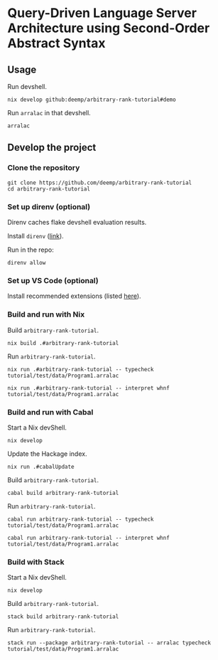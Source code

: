 # Query-Driven Language Server Architecture using Second-Order Abstract Syntax

## Usage

Run devshell.

```console
nix develop github:deemp/arbitrary-rank-tutorial#demo
```

Run `arralac` in that devshell.

```console
arralac
```

## Develop the project

### Clone the repository

```console
git clone https://github.com/deemp/arbitrary-rank-tutorial
cd arbitrary-rank-tutorial
```

### Set up direnv (optional)

Direnv caches flake devshell evaluation results.

Install `direnv` ([link](https://direnv.net/#basic-installation)).

Run in the repo:

```console
direnv allow
```

### Set up VS Code (optional)

Install recommended extensions (listed [here](.vscode/extensions.json)).

### Build and run with Nix

Build `arbitrary-rank-tutorial`.

```console
nix build .#arbitrary-rank-tutorial
```

Run `arbitrary-rank-tutorial`.

```console
nix run .#arbitrary-rank-tutorial -- typecheck tutorial/test/data/Program1.arralac

nix run .#arbitrary-rank-tutorial -- interpret whnf tutorial/test/data/Program1.arralac
```

### Build and run with Cabal

Start a Nix devShell.

```console
nix develop
```

Update the Hackage index.

```console
nix run .#cabalUpdate
```

Build `arbitrary-rank-tutorial`.

```console
cabal build arbitrary-rank-tutorial
```

Run `arbitrary-rank-tutorial`.

```console
cabal run arbitrary-rank-tutorial -- typecheck tutorial/test/data/Program1.arralac

cabal run arbitrary-rank-tutorial -- interpret whnf tutorial/test/data/Program1.arralac
```

### Build with Stack

Start a Nix devShell.

```console
nix develop
```

Build `arbitrary-rank-tutorial`.

```console
stack build arbitrary-rank-tutorial
```

Run `arbitrary-rank-tutorial`.

```console
stack run --package arbitrary-rank-tutorial -- arralac typecheck tutorial/test/data/Program1.arralac
```
